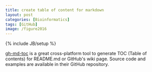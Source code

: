 ```yaml
---
title: create table of content for markdown
layout: post
categories: [Bioinformatics]
tags: [GitHub]
image: /figure2016
---
```

{% include JB/setup %}

[gh-md-toc](https://github.com/ekalinin/github-markdown-toc.go) is a great cross-platform tool to generate TOC (Table of contents) for README.md or GitHub's wiki page. Source code and examples are available in their GitHub repository. 

